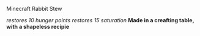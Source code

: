 Minecraft Rabbit Stew

*restores 10 hunger points*
*restores 15 saturation*
**Made in a creafting table, with a shapeless recipie**

